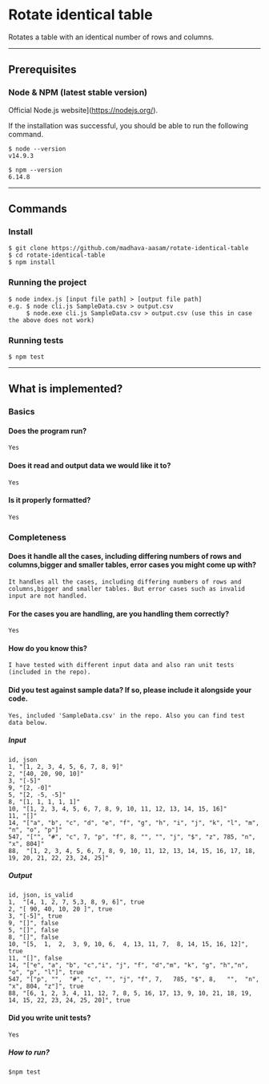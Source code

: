 # Rotate identical table
Rotates a table with an identical number of rows and columns.

---
## Prerequisites

### Node & NPM (latest stable version)
  Official Node.js website](https://nodejs.org/).

If the installation was successful, you should be able to run the following command.

    $ node --version
    v14.9.3

    $ npm --version
    6.14.8


---

## Commands
### Install

    $ git clone https://github.com/madhava-aasam/rotate-identical-table
    $ cd rotate-identical-table
    $ npm install

### Running the project
    
    $ node index.js [input file path] > [output file path]
    e.g. $ node cli.js SampleData.csv > output.csv
         $ node.exe cli.js SampleData.csv > output.csv (use this in case the above does not work)

### Running tests

    $ npm test

--- 

## What is implemented?
### Basics

#### Does the program run?
    Yes
#### Does it read and output data we would like it to?
    Yes
#### Is it properly formatted?
    Yes

### Completeness

#### Does it handle all the cases, including differing numbers of rows and columns,bigger and smaller tables, error cases you might come up with?
    It handles all the cases, including differing numbers of rows and columns,bigger and smaller tables. But error cases such as invalid input are not handled. 
#### For the cases you are handling, are you handling them correctly?
    Yes
#### How do you know this?
    I have tested with different input data and also ran unit tests (included in the repo). 
#### Did you test against sample data? If so, please include it alongside your code.
    Yes, included 'SampleData.csv' in the repo. Also you can find test data below.
##### Input
    id, json
    1, "[1, 2, 3, 4, 5, 6, 7, 8, 9]"
    2, "[40, 20, 90, 10]"
    3, "[-5]"
    9, "[2, -0]"
    5, "[2, -5, -5]"
    8, "[1, 1, 1, 1, 1]"
    10, "[1, 2, 3, 4, 5, 6, 7, 8, 9, 10, 11, 12, 13, 14, 15, 16]"
    11, "[]"
    14, "["a", "b", "c", "d", "e", "f", "g", "h", "i", "j", "k", "l", "m", "n", "o", "p"]"
    547, "["", "#", "c", 7, "p", "f", 8, "", "", "j", "$", "z", 785, "n", "x", 804]"
    88,  "[1, 2, 3, 4, 5, 6, 7, 8, 9, 10, 11, 12, 13, 14, 15, 16, 17, 18, 19, 20, 21, 22, 23, 24, 25]"

##### Output
    id, json, is_valid
    1,  "[4, 1, 2, 7, 5,3, 8, 9, 6]", true
    2, "[ 90, 40, 10, 20 ]", true
    3, "[-5]", true
    9, "[]", false
    5, "[]", false
    8, "[]", false
    10, "[5,  1,  2,  3, 9, 10, 6,  4, 13, 11, 7,  8, 14, 15, 16, 12]", true
    11, "[]", false
    14, "["e", "a", "b", "c","i", "j", "f", "d","m", "k", "g", "h","n", "o", "p", "l"]", true
    547, "["p", "",  "#", "c", "", "j", "f", 7,   785, "$", 8,   "",  "n", "x", 804, "z"]", true
    88, "[6, 1, 2, 3, 4, 11, 12, 7, 8, 5, 16, 17, 13, 9, 10, 21, 18, 19, 14, 15, 22, 23, 24, 25, 20]", true


#### Did you write unit tests?
    Yes
    
##### How to run?
    $npm test

